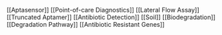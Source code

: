 [[Aptasensor]]
[[Point-of-care Diagnostics]]
[[Lateral Flow Assay]]
[[Truncated Aptamer]]
[[Antibiotic Detection]]
[[Soil]]
[[Biodegradation]]
[[Degradation Pathway]]
[[Antibiotic Resistant Genes]]
